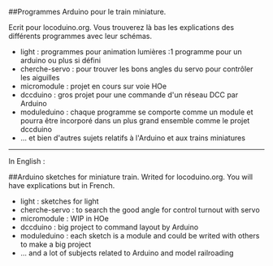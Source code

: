 ##Programmes Arduino pour le train miniature.

Ecrit pour locoduino.org. Vous trouverez là bas les explications des différents programmes avec leur schémas.

* light : programmes pour animation lumières :1 programme pour un arduino ou plus si défini
* cherche-servo : pour trouver les bons angles du servo pour contrôler les aiguilles
* micromodule : projet en cours sur voie HOe
* dccduino : gros projet pour une commande d'un réseau DCC par Arduino
* moduleduino : chaque programme se comporte comme un module et pourra être incorporé dans un plus grand ensemble comme le projet dccduino
* ... et bien d'autres sujets relatifs à l'Arduino et aux trains miniatures

---
In English :

##Arduino sketches for miniature train.
Writed for locoduino.org. You will have explications but in French.

* light : sketches for light
* cherche-servo : to search the good angle for control turnout with servo
* micromodule : WIP in HOe
* dccduino : big project to command layout by Arduino
* moduleduino : each sketch is a module and could be writed with others to make a big project
* ... and a lot of subjects related to Arduino and model railroading
